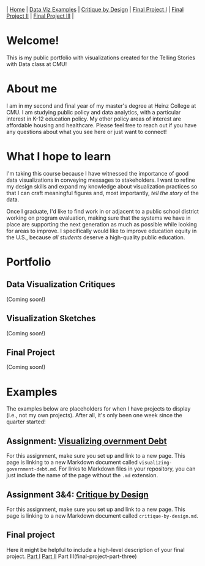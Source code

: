 | [Home](https://anna-ringwood.github.io/tswd-portfolio-templates/) | [Data Viz Examples](dataviz-examples) | [Critique by Design](critique-by-design) | [Final Project I](final-project-part-one) | [Final Project II](final-project-part-two) | [Final Project III](final-project-part-three) |

# Welcome!
This is my public portfolio with visualizations created for the Telling Stories with Data class at CMU! 

# About me
I am in my second and final year of my master's degree at Heinz College at CMU. I am studying public policy and data analytics, with a particular interest in K-12 education policy. My other policy areas of interest are affordable housing and healthcare. Please feel free to reach out if you have any questions about what you see here or just want to connect!

# What I hope to learn
I'm taking this course because I have witnessed the importance of good data visualizations in conveying messages to stakeholders. I want to refine my design skills and expand my knowledge about visualization practices so that I can craft meaningful figures and, most importantly, *tell the story* of the data.

Once I graduate, I'd like to find work in or adjacent to a public school district working on program evaluation, making sure that the systems we have in place are supporting the next generation as much as possible while looking for areas to improve. I specifically would like to improve education equity in the U.S., because *all students* deserve a high-quality public education.

# Portfolio

## Data Visualization Critiques
(Coming soon!)

## Visualization Sketches
(Coming soon!)

## Final Project
(Coming soon!)

# Examples
The examples below are placeholders for when I have projects to display (i.e., not my own projects). After all, it's only been one week since the quarter started!

## Assignment: [Visualizing overnment Debt](visualizing-government-debt)
For this assignment, make sure you set up and link to a new page.  This page is linking to a new Markdown document called `visualizing-government-debt.md`.  For links to Markdown files in your repository, you can just include the name of the page without the `.md` extension. 

## Assignment 3&4: [Critique by Design](critique-by-design)
For this assignment, make sure you set up and link to a new page.  This page is linking to a new Markdown document called `critique-by-design.md`.  

## Final project
Here it might be helpful to include a high-level description of your final project. 
[Part I](final-project-part-one)
[Part II](final-project-part-two)
Part III(final-project-part-three)
